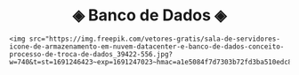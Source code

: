 <div>
    <div align="center">
        <h1> ◈ Banco de Dados ◈</h1>
    </div>
        
    <img src="https://img.freepik.com/vetores-gratis/sala-de-servidores-icone-de-armazenamento-em-nuvem-datacenter-e-banco-de-dados-conceito-processo-de-troca-de-dados_39422-556.jpg?w=740&t=st=1691246423~exp=1691247023~hmac=a1e5084f7d7303b72fd3ba510edc8b239f3d96ebce7b5ed2d428db02574ea2ed"/>

</div>
